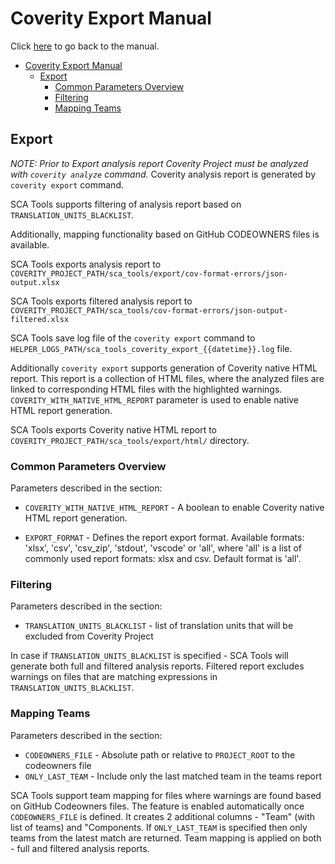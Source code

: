 # <a name="coverity-export-manual">Coverity Export Manual</a>

Click [here](readme.md) to go back to the manual.

- [Coverity Export Manual](#coverity-export-manual)
  - [Export](#export)
    - [Common Parameters Overview](#common-parameters-overview)
    - [Filtering](#filtering)
    - [Mapping Teams](#mapping-teams)

## <a name="export">Export</a>

*NOTE: Prior to Export analysis report Coverity Project must be analyzed with `coverity analyze` command.*
Coverity analysis report is generated by `coverity export` command.

SCA Tools supports filtering of analysis report based on `TRANSLATION_UNITS_BLACKLIST`.

Additionally, mapping functionality based on GitHub CODEOWNERS files is available.

SCA Tools exports analysis report to `COVERITY_PROJECT_PATH/sca_tools/export/cov-format-errors/json-output.xlsx`

SCA Tools exports filtered analysis report to `COVERITY_PROJECT_PATH/sca_tools/cov-format-errors/json-output-filtered.xlsx`

SCA Tools save log file of the `coverity export` command to `HELPER_LOGS_PATH/sca_tools_coverity_export_{{datetime}}.log` file.

Additionally `coverity export` supports generation of Coverity native HTML report. This report is a collection of HTML files,
where the analyzed files are linked to corresponding HTML files with the highlighted warnings.
`COVERITY_WITH_NATIVE_HTML_REPORT` parameter is used to enable native HTML report generation.

SCA Tools exports Coverity native HTML report to `COVERITY_PROJECT_PATH/sca_tools/export/html/` directory.

### <a name="common-parameters-overview">Common Parameters Overview</a>

Parameters described in the section:

- `COVERITY_WITH_NATIVE_HTML_REPORT` - A boolean to enable Coverity native HTML report generation.

- `EXPORT_FORMAT` - Defines the report export format. Available formats: 'xlsx', 'csv', 'csv_zip', 'stdout', 'vscode'
or 'all', where 'all' is a list of commonly used report formats: xlsx and csv.
Default format is 'all'.

### <a name="filtering">Filtering</a>

Parameters described in the section:

- `TRANSLATION_UNITS_BLACKLIST` - list of translation units that will be excluded from Coverity Project

In case if `TRANSLATION_UNITS_BLACKLIST` is specified - SCA Tools will generate both full and filtered analysis reports.
Filtered report excludes warnings on files that are matching expressions in `TRANSLATION_UNITS_BLACKLIST`.

### <a name="mapping-teams">Mapping Teams</a>

Parameters described in the section:

- `CODEOWNERS_FILE` - Absolute path or relative to `PROJECT_ROOT` to the codeowners file
- `ONLY_LAST_TEAM` - Include only the last matched team in the teams report

SCA Tools support team mapping for files where warnings are found based on GitHub Codeowners files.
The feature is enabled automatically once `CODEOWNERS_FILE` is defined. It creates 2 additional columns - "Team" (with list of teams) and "Components.
If `ONLY_LAST_TEAM` is specified then only teams from the latest match are returned.
Team mapping is applied on both - full and filtered analysis reports.